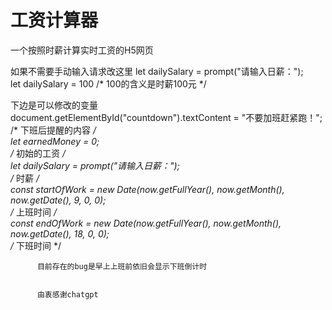 # 工资计算器
一个按照时薪计算实时工资的H5网页  


如果不需要手动输入请求改这里 let dailySalary = prompt("请输入日薪：");  
                           let dailySalary = 100     /* 100的含义是时薪100元 */  
                           
                         
下边是可以修改的变量  
          document.getElementById("countdown").textContent = "不要加班赶紧跑！";                       
          /* 下班后提醒的内容 */  
          let earnedMoney = 0;                                                                        
          /* 初始的工资 */  
          let dailySalary = prompt("请输入日薪：");                                                     
          /* 时薪 */  
          const startOfWork = new Date(now.getFullYear(), now.getMonth(), now.getDate(), 9, 0, 0);    
          /* 上班时间 */  
          const endOfWork = new Date(now.getFullYear(), now.getMonth(), now.getDate(), 18, 0, 0);     
          /* 下班时间 */  
          
          
          目前存在的bug是早上上班前依旧会显示下班倒计时  
          
          
          由衷感谢chatgpt  
